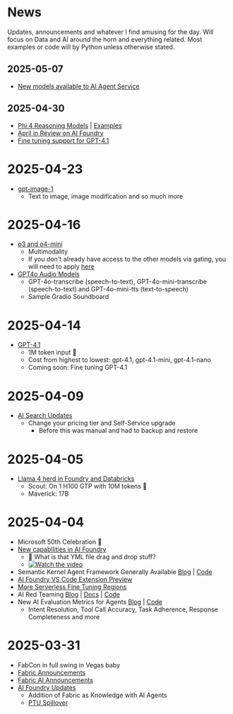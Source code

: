 # News
Updates, announcements and whatever I find amusing for the day. Will focus on Data and AI around the horn and everything related. Most examples or code will by Python unless otherwise stated. 

## 2025-05-07
- [New models available to AI Agent Service](https://techcommunity.microsoft.com/blog/azure-ai-services-blog/azure-openai-o-series--gpt-4-1-models-now-available-in-azure-ai-agent-service/4411633)

## 2025-04-30
- [Phi 4 Reasoning Models](https://azure.microsoft.com/en-us/blog/one-year-of-phi-small-language-models-making-big-leaps-in-ai/) | [Examples](https://techcommunity.microsoft.com/blog/educatordeveloperblog/showcasing-phi-4-reasoning-a-game-changer-for-ai-developers/4409892)
- [April in Review on AI Foundry](https://devblogs.microsoft.com/foundry/whats-new-in-azure-ai-foundry-april-2025)
- [Fine tuning support for GPT-4.1](https://azure.microsoft.com/en-us/blog/announcing-the-gpt-4-1-model-series-for-azure-ai-foundry-developers/)

# 2025-04-23
- [gpt-image-1](https://azure.microsoft.com/en-us/blog/unveiling-gpt-image-1-rising-to-new-heights-with-image-generation-in-azure-ai-foundry/)
    - Text to image, image modification and so much more

# 2025-04-16
- [o3 and o4-mini](https://azure.microsoft.com/en-us/blog/o3-and-o4-mini-unlock-enterprise-agent-workflows-with-next-level-reasoning-ai-with-azure-ai-foundry-and-github/)
    - Multimodality
    - If you don't already have access to the other models via gating, you will need to apply [here](https://ai.azure.com)
- [GPT4o Audio Models](https://devblogs.microsoft.com/foundry/get-started-azure-openai-advanced-audio-models/)
    - GPT-4o-transcribe (speech-to-text), GPT-4o-mini-transcribe (speech-to-text) and GPT-4o-mini-tts (text-to-speech)
    - Sample Gradio Soundboard
    
# 2025-04-14
- [GPT-4.1](https://azure.microsoft.com/en-us/blog/announcing-the-gpt-4-1-model-series-for-azure-ai-foundry-developers/)
    - 1M token input 🤯
    - Cost from highest to lowest: gpt-4.1, gpt-4.1-mini, gpt-4.1-nano
    - Coming soon: Fine tuning GPT-4.1
    
# 2025-04-09
- [AI Search Updates](https://aka.ms/AISearch-NewServiceUpdates)
    - Change your pricing tier and Self-Service upgrade
        - Before this was manual and had to backup and restore
        
# 2025-04-05
- [Llama 4 herd in Foundry and Databricks](https://azure.microsoft.com/en-us/blog/introducing-the-llama-4-herd-in-azure-ai-foundry-and-azure-databricks/)
    - Scout: On 1 H100 GTP with 10M tokens 🤯
    - Maverick: 17B
# 2025-04-04
- Microsoft 50th Celebration 🥳
- [New capabilities in AI Foundry](https://azure.microsoft.com/en-us/blog/new-capabilities-in-azure-ai-foundry-to-build-advanced-agentic-applications/)
    - 🤔 What is that YML file drag and drop stuff?
    -  [![Watch the video](https://img.youtube.com/vi/RjExZY_frjQ/hqdefault.jpg)](https://www.youtube.com/embed/RjExZY_frjQ)
- Semantic Kernel Agent Framework Generally Available [Blog](https://devblogs.microsoft.com/semantic-kernel/semantic-kernel-agents-are-now-generally-available/) | [Code](https://github.com/microsoft/semantic-kernel/tree/main/python/samples/concepts/agents)
- [AI Foundry VS Code Extension Preview](https://devblogs.microsoft.com/foundry/azure-ai-foundry-vscode-extension-preview/)
- [More Serverless Fine Tuning Regions](https://techcommunity.microsoft.com/blog/machinelearningblog/serverless-fine-tuning-now-in-more-us-regions/4401044)
- AI Red Teaming [Blog](https://devblogs.microsoft.com/foundry/ai-red-teaming-agent-preview) | [Docs](https://aka.ms/airedteamingagent-conceptdoc) | [Code](https://aka.ms/airedteamingagent-samples)
- New AI Evaluation Metrics for Agents [Blog](https://devblogs.microsoft.com/foundry/evaluation-metrics-azure-ai-foundry) | [Code](https://github.com/Azure/azure-sdk-for-python/tree/main/sdk/evaluation/azure-ai-evaluation/samples)
    - Intent Resolution, Tool Call Accuracy, Task Adherence, Response Completeness and more

# 2025-03-31
- FabCon in full swing in Vegas baby
- [Fabric Announcements](https://blog.fabric.microsoft.com/en/blog/fabric-march-2025-feature-summary)
- [Fabric AI Announcements](https://www.microsoft.com/en-us/microsoft-fabric/blog/2025/03/31/fabcon-2025-fueling-tomorrows-ai-with-new-agentic-capabilities-and-security-innovations-in-fabric/)
- [AI Foundry Updates](https://azure.microsoft.com/en-us/blog/the-latest-azure-ai-foundry-innovations-help-you-optimize-ai-investments-and-differentiate-your-business/)
    - Addition of Fabric as Knowledge with AI Agents
    - [PTU Spillover](https://learn.microsoft.com/en-us/azure/ai-services/openai/how-to/spillover-traffic-management)
